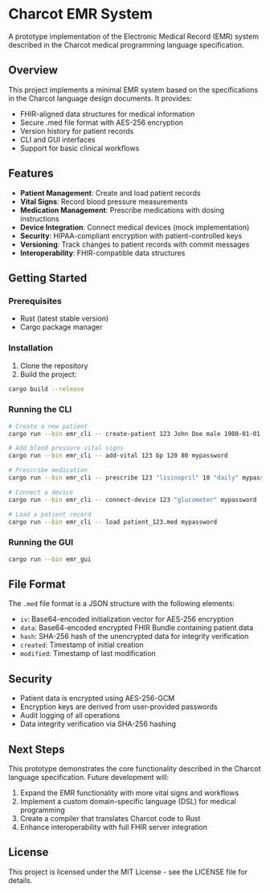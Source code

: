 # Charcot EMR System

A prototype implementation of the Electronic Medical Record (EMR) system described in the Charcot medical programming language specification.

## Overview

This project implements a minimal EMR system based on the specifications in the Charcot language design documents. It provides:

- FHIR-aligned data structures for medical information
- Secure .med file format with AES-256 encryption
- Version history for patient records
- CLI and GUI interfaces
- Support for basic clinical workflows

## Features

- **Patient Management**: Create and load patient records
- **Vital Signs**: Record blood pressure measurements
- **Medication Management**: Prescribe medications with dosing instructions
- **Device Integration**: Connect medical devices (mock implementation)
- **Security**: HIPAA-compliant encryption with patient-controlled keys
- **Versioning**: Track changes to patient records with commit messages
- **Interoperability**: FHIR-compatible data structures

## Getting Started

### Prerequisites

- Rust (latest stable version)
- Cargo package manager

### Installation

1. Clone the repository
2. Build the project:

```bash
cargo build --release
```

### Running the CLI

```bash
# Create a new patient
cargo run --bin emr_cli -- create-patient 123 John Doe male 1980-01-01 mypassword

# Add blood pressure vital signs
cargo run --bin emr_cli -- add-vital 123 bp 120 80 mypassword

# Prescribe medication
cargo run --bin emr_cli -- prescribe 123 "lisinopril" 10 "daily" mypassword

# Connect a device
cargo run --bin emr_cli -- connect-device 123 "glucometer" mypassword

# Load a patient record
cargo run --bin emr_cli -- load patient_123.med mypassword
```

### Running the GUI

```bash
cargo run --bin emr_gui
```

## File Format

The `.med` file format is a JSON structure with the following elements:

- `iv`: Base64-encoded initialization vector for AES-256 encryption
- `data`: Base64-encoded encrypted FHIR Bundle containing patient data
- `hash`: SHA-256 hash of the unencrypted data for integrity verification
- `created`: Timestamp of initial creation
- `modified`: Timestamp of last modification

## Security

- Patient data is encrypted using AES-256-GCM
- Encryption keys are derived from user-provided passwords
- Audit logging of all operations
- Data integrity verification via SHA-256 hashing

## Next Steps

This prototype demonstrates the core functionality described in the Charcot language specification. Future development will:

1. Expand the EMR functionality with more vital signs and workflows
2. Implement a custom domain-specific language (DSL) for medical programming
3. Create a compiler that translates Charcot code to Rust
4. Enhance interoperability with full FHIR server integration

## License

This project is licensed under the MIT License - see the LICENSE file for details.

